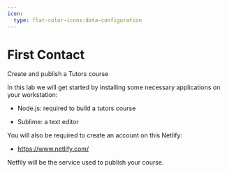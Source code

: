 ```yaml
---
icon:
  type: flat-color-icons:data-configuration
---
```


# First Contact

Create and publish a Tutors course

In this lab we will get started by installing some necessary applications on your workstation:

- Node.js: required to build a tutors course

- Sublime: a text editor

You will also be required to create an account on this Netlify:

- <https://www.netlify.com/>

Netfily will be the service used to publish your course.